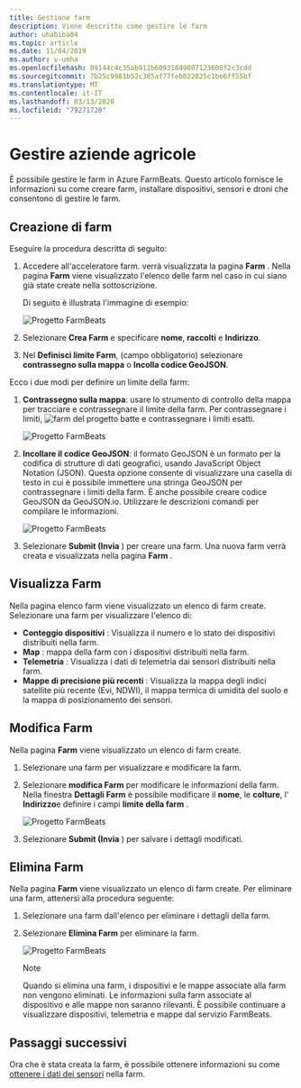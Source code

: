 ```yaml
---
title: Gestione farm
description: Viene descritto come gestire le farm
author: uhabiba04
ms.topic: article
ms.date: 11/04/2019
ms.author: v-umha
ms.openlocfilehash: 09144c4c35ab911b60931849807123608f2c3cdd
ms.sourcegitcommit: 7b25c9981b52c385af77feb022825c1be6ff55bf
ms.translationtype: MT
ms.contentlocale: it-IT
ms.lasthandoff: 03/13/2020
ms.locfileid: "79271720"
---
```

# <a name="manage-farms"></a>Gestire aziende agricole

È possibile gestire le farm in Azure FarmBeats. Questo articolo fornisce le informazioni su come creare farm, installare dispositivi, sensori e droni che consentono di gestire le farm.

## <a name="create-farms"></a>Creazione di farm

Eseguire la procedura descritta di seguito:

1. Accedere all'acceleratore farm. verrà visualizzata la pagina **Farm** .
    Nella pagina **Farm** viene visualizzato l'elenco delle farm nel caso in cui siano già state create nella sottoscrizione.

    Di seguito è illustrata l'immagine di esempio:

    ![Progetto FarmBeats](./media/create-farms-in-azure-farmbeats/create-farm-main-page-1.png)


2. Selezionare **Crea Farm** e specificare **nome**, **raccolti** e **Indirizzo**.
3. Nel **Definisci limite Farm**, (campo obbligatorio) selezionare **contrassegno sulla mappa** o **Incolla codice GeoJSON**.

Ecco i due modi per definire un limite della farm:

1. **Contrassegno sulla mappa**: usare lo strumento di controllo della mappa per tracciare e contrassegnare il limite della farm. Per contrassegnare i limiti, ![farm del progetto batte](./media/create-farms-in-azure-farmbeats/pencil-icon-1.png) e contrassegnare i limiti esatti.

    ![Progetto FarmBeats](./media/create-farms-in-azure-farmbeats/create-farm-mark-on-map-1.png)

2. **Incollare il codice GeoJSON**: il formato GeoJSON è un formato per la codifica di strutture di dati geografici, usando JavaScript Object Notation (JSON). Questa opzione consente di visualizzare una casella di testo in cui è possibile immettere una stringa GeoJSON per contrassegnare i limiti della farm. È anche possibile creare codice GeoJSON da GeoJSON.io.
Utilizzare le descrizioni comandi per compilare le informazioni.

    ![Progetto FarmBeats](./media/create-farms-in-azure-farmbeats/create-new-farm-1.png)

3.  Selezionare **Submit (Invia** ) per creare una farm. Una nuova farm verrà creata e visualizzata nella pagina **Farm** .

## <a name="view-farm"></a>Visualizza Farm

Nella pagina elenco farm viene visualizzato un elenco di farm create. Selezionare una farm per visualizzare l'elenco di:

 - **Conteggio dispositivi** : Visualizza il numero e lo stato dei dispositivi distribuiti nella farm.
 - **Map** : mappa della farm con i dispositivi distribuiti nella farm.
 - **Telemetria** : Visualizza i dati di telemetria dai sensori distribuiti nella farm.
 - **Mappe di precisione più recenti** : Visualizza la mappa degli indici satellite più recente (Evi, NDWI), il mappa termica di umidità del suolo e la mappa di posizionamento dei sensori.

## <a name="edit-farm"></a>Modifica Farm

Nella pagina **Farm** viene visualizzato un elenco di farm create.

1.  Selezionare una farm per visualizzare e modificare la farm.
2.  Selezionare **modifica Farm** per modificare le informazioni della farm. Nella finestra **Dettagli Farm** è possibile modificare il **nome**, le **colture**, l' **Indirizzo**e definire i campi **limite della farm** .

    ![Progetto FarmBeats](./media/create-farms-in-azure-farmbeats/edit-farm-1.png)

3. Selezionare **Submit (Invia** ) per salvare i dettagli modificati.

## <a name="delete-farm"></a>Elimina Farm

Nella pagina **Farm** viene visualizzato un elenco di farm create. Per eliminare una farm, attenersi alla procedura seguente:

1.  Selezionare una farm dall'elenco per eliminare i dettagli della farm.
2.  Selezionare **Elimina Farm** per eliminare la farm.

    ![Progetto FarmBeats](./media/create-farms-in-azure-farmbeats/delete-farm-1.png)

    > [!NOTE]
    > Quando si elimina una farm, i dispositivi e le mappe associate alla farm non vengono eliminati. Le informazioni sulla farm associate al dispositivo e alle mappe non saranno rilevanti. È possibile continuare a visualizzare dispositivi, telemetria e mappe dal servizio FarmBeats.


## <a name="next-steps"></a>Passaggi successivi

Ora che è stata creata la farm, è possibile ottenere informazioni su come [ottenere i dati dei sensori](get-sensor-data-from-sensor-partner.md) nella farm.
